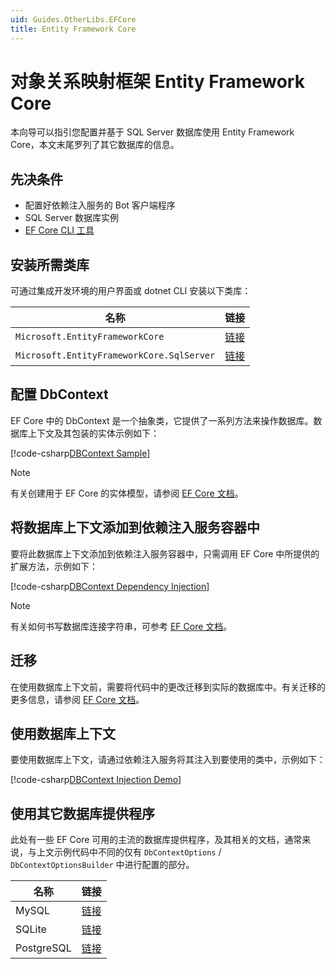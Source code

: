 ```yaml
---
uid: Guides.OtherLibs.EFCore
title: Entity Framework Core
---
```


# 对象关系映射框架 Entity Framework Core

本向导可以指引您配置并基于 SQL Server 数据库使用 Entity Framework Core，本文末尾罗列了其它数据库的信息。

## 先决条件

- 配置好依赖注入服务的 Bot 客户端程序
- SQL Server 数据库实例
- [EF Core CLI 工具](https://docs.microsoft.com/ef/core/cli/dotnet#installing-the-tools)

## 安装所需类库

可通过集成开发环境的用户界面或 dotnet CLI 安装以下类库：

| 名称                                        | 链接                                                                           |
|-------------------------------------------|------------------------------------------------------------------------------|
| `Microsoft.EntityFrameworkCore`           | [链接](https://www.nuget.org/packages/Microsoft.EntityFrameworkCore)           |
| `Microsoft.EntityFrameworkCore.SqlServer` | [链接](https://www.nuget.org/packages/Microsoft.EntityFrameworkCore.SqlServer) |

## 配置 DbContext

EF Core 中的 DbContext 是一个抽象类，它提供了一系列方法来操作数据库。数据库上下文及其包装的实体示例如下：

[!code-csharp[DBContext Sample](samples/efcore/dbcontext-sample.cs)]

> [!NOTE]
> 有关创建用于 EF Core
> 的实体模型，请参阅 [EF Core 文档](https://docs.microsoft.com/ef/core/get-started/overview/first-app?tabs=netcore-cli#create-the-model)。

## 将数据库上下文添加到依赖注入服务容器中

要将此数据库上下文添加到依赖注入服务容器中，只需调用 EF Core 中所提供的扩展方法，示例如下：

[!code-csharp[DBContext Dependency Injection](samples/efcore/dbcontext-injection.cs)]

> [!NOTE]
> 有关如何书写数据库连接字符串，可参考 [EF Core 文档](https://docs.microsoft.com/ef/core/miscellaneous/connection-strings)。

## 迁移

在使用数据库上下文前，需要将代码中的更改迁移到实际的数据库中。有关迁移的更多信息，请参阅
[EF Core 文档](https://docs.microsoft.com/ef/core/managing-schemas/migrations/?tabs=dotnet-core-cli)。

## 使用数据库上下文

要使用数据库上下文，请通过依赖注入服务将其注入到要使用的类中，示例如下：

[!code-csharp[DBContext Injection Demo](samples/efcore/dbcontext-usage.cs)]

## 使用其它数据库提供程序

此处有一些 EF Core 可用的主流的数据库提供程序，及其相关的文档，通常来说，与上文示例代码中不同的仅有
`DbContextOptions` / `DbContextOptionsBuilder` 中进行配置的部分。

| 名称         | 链接                                                                                               |
|------------|--------------------------------------------------------------------------------------------------|
| MySQL      | [链接](https://dev.mysql.com/doc/connector-net/en/connector-net-entityframework-core-example.html) |
| SQLite     | [链接](https://docs.microsoft.com/en-us/ef/core/get-started/overview/first-app?tabs=netcore-cli)   |
| PostgreSQL | [链接](https://www.npgsql.org/efcore/)                                                             |
